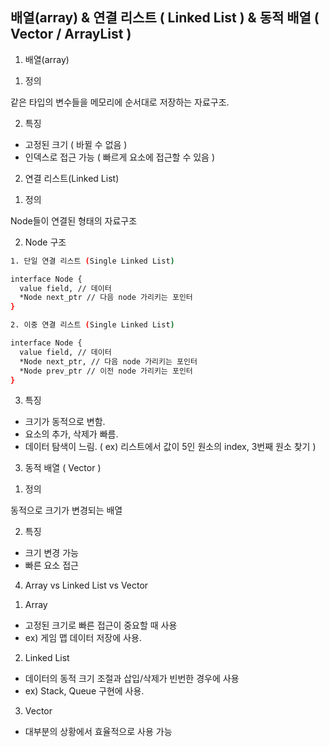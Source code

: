 ## 배열(array) & 연결 리스트 ( Linked List ) & 동적 배열 ( Vector / ArrayList )

1. 배열(array)

1) 정의

같은 타입의 변수들을 메모리에 순서대로 저장하는 자료구조.

2) 특징

- 고정된 크기 ( 바뀔 수 없음 )
- 인덱스로 접근 가능 ( 빠르게 요소에 접근할 수 있음 )

2. 연결 리스트(Linked List)

1) 정의

Node들이 연결된 형태의 자료구조

2) Node 구조

```sh
1. 단일 연결 리스트 (Single Linked List)

interface Node {
  value field, // 데이터
  *Node next_ptr // 다음 node 가리키는 포인터
}

2. 이중 연결 리스트 (Single Linked List)

interface Node {
  value field, // 데이터
  *Node next_ptr, // 다음 node 가리키는 포인터
  *Node prev_ptr // 이전 node 가리키는 포인터
}
```
3) 특징

- 크기가 동적으로 변함.
- 요소의 추가, 삭제가 빠름.
- 데이터 탐색이 느림. ( ex) 리스트에서 값이 5인 원소의 index, 3번째 원소 찾기 )

3. 동적 배열 ( Vector )

1) 정의

동적으로 크기가 변경되는 배열

2) 특징
- 크기 변경 가능
- 빠른 요소 접근


4. Array vs Linked List vs Vector

1) Array
- 고정된 크기로 빠른 접근이 중요할 때 사용
- ex) 게임 맵 데이터 저장에 사용.

2) Linked List
- 데이터의 동적 크기 조절과 삽입/삭제가 빈번한 경우에 사용
- ex) Stack, Queue 구현에 사용.

3) Vector
- 대부분의 상황에서 효율적으로 사용 가능